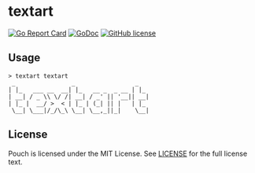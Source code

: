 # textart

[![Go Report Card](https://goreportcard.com/badge/github.com/wzshiming/textart)](https://goreportcard.com/report/github.com/wzshiming/textart)
[![GoDoc](https://godoc.org/github.com/wzshiming/textart?status.svg)](https://godoc.org/github.com/wzshiming/textart)
[![GitHub license](https://img.shields.io/github/license/wzshiming/textart.svg)](https://github.com/wzshiming/textart/blob/master/LICENSE)

## Usage

``` log
> textart textart
 _                _                 _  
| |_   ___ __  __| |_   __ _  _ __ | |_
| __| / _ \\ \/ /| __| / _' || '__|| __|
| |_ |  __/ >  < | |_ | (_| || |   | |_
 \__| \___|/_/\_\ \__| \__,_||_|    \__|

```

## License

Pouch is licensed under the MIT License. See [LICENSE](https://github.com/wzshiming/textart/blob/master/LICENSE) for the full license text.
